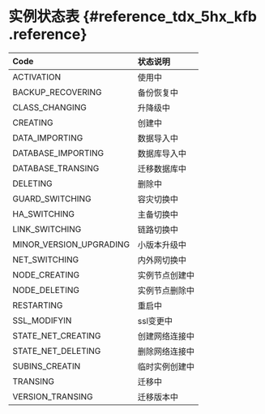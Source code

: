 # 实例状态表 {#reference_tdx_5hx_kfb .reference}

|Code|状态说明|
|:---|:---|
|ACTIVATION|使用中|
|BACKUP\_RECOVERING|备份恢复中|
|CLASS\_CHANGING|升降级中|
|CREATING|创建中|
|DATA\_IMPORTING|数据导入中|
|DATABASE\_IMPORTING|数据库导入中|
|DATABASE\_TRANSING|迁移数据库中|
|DELETING|删除中|
|GUARD\_SWITCHING|容灾切换中|
|HA\_SWITCHING|主备切换中|
|LINK\_SWITCHING|链路切换中|
|MINOR\_VERSION\_UPGRADING|小版本升级中|
|NET\_SWITCHING|内外网切换中|
|NODE\_CREATING|实例节点创建中|
|NODE\_DELETING|实例节点删除中|
|RESTARTING|重启中|
|SSL\_MODIFYIN|ssl变更中|
|STATE\_NET\_CREATING|创建网络连接中|
|STATE\_NET\_DELETING|删除网络连接中|
|SUBINS\_CREATIN|临时实例创建中|
|TRANSING|迁移中|
|VERSION\_TRANSING|迁移版本中|

